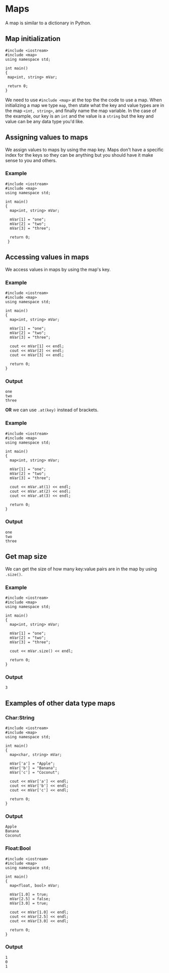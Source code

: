 # Maps
A map is similar to a dictionary in Python.
 
 ## Map initialization
 ```
 #include <iostream>
#include <map>
using namespace std;

int main() 
{
  map<int, string> mVar;
  
  return 0;
 }
 ```
 
We need to use ```#include <map>``` at the top the the code to use a map. When initializing a map we type ```map```, then state what the key and value types are in the map ```<int, string>```, and finally name the map variable. In the case of the example, our key is an ```int``` and the value is a ```string``` but the key and value can be any data type you'd like.

## Assigning values to maps
We assign values to maps by using the map key. Maps don't have a specific index for the keys so they can be anything but you should have it make sense to you and others.

### Example
```
#include <iostream>
#include <map>
using namespace std;

int main() 
{
  map<int, string> mVar;

  mVar[1] = "one";
  mVar[2] = "two";
  mVar[3] = "three";
  
  return 0;
 }
```

## Accessing values in maps
We access values in maps by using the map's key.

### Example
```
#include <iostream>
#include <map>
using namespace std;

int main() 
{
  map<int, string> mVar;

  mVar[1] = "one";
  mVar[2] = "two";
  mVar[3] = "three";

  cout << mVar[1] << endl;
  cout << mVar[2] << endl;
  cout << mVar[3] << endl;
  
  return 0;
}
```

### Output
```
one
two
three
```

__OR__ we can use ```.at(key)``` instead of brackets.

### Example
```
#include <iostream>
#include <map>
using namespace std;

int main() 
{
  map<int, string> mVar;

  mVar[1] = "one";
  mVar[2] = "two";
  mVar[3] = "three";

  cout << mVar.at(1) << endl;
  cout << mVar.at(2) << endl;
  cout << mVar.at(3) << endl;

  return 0;
}
```

### Output
```
one
two
three
```

## Get map size
We can get the size of how many key:value pairs are in the map by using ```.size()```.

### Example
```
#include <iostream>
#include <map>
using namespace std;

int main() 
{
  map<int, string> mVar;

  mVar[1] = "one";
  mVar[2] = "two";
  mVar[3] = "three";

  cout << mVar.size() << endl;

  return 0;
}
```

### Output
```
3
```

## Examples of other data type maps

### Char:String
```
#include <iostream>
#include <map>
using namespace std;

int main() 
{
  map<char, string> mVar;

  mVar['a'] = "Apple";
  mVar['b'] = "Banana";
  mVar['c'] = "Coconut";

  cout << mVar['a'] << endl;
  cout << mVar['b'] << endl;
  cout << mVar['c'] << endl;

  return 0;
}
```

### Output
```
Apple
Banana
Coconut
```

### Float:Bool
```
#include <iostream>
#include <map>
using namespace std;

int main() 
{
  map<float, bool> mVar;

  mVar[1.0] = true;
  mVar[2.5] = false;
  mVar[3.0] = true;

  cout << mVar[1.0] << endl;
  cout << mVar[2.5] << endl;
  cout << mVar[3.0] << endl;

  return 0;
}
```

### Output
```
1
0
1
```

